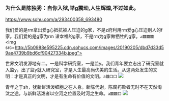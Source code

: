 ### 为什么是陈独秀：自你入狱,举g震动,人生辉煌,不过如此。
https://www.sohu.com/a/293400358_693480

我们爱的是rm拿出爱g心抵抗被人压迫的g家，不是z府利用rm爱g心压迫别人的f家。我们爱的是g家为rm
课幸福的g家，不是rm为g家做牺牲的g家。`a龖龖龖`
<img src=http://5b0988e595225.cdn.sohucs.com/images/20190205/dbd7d33d59ae4739b9bd6cf90427334b.jpeg">

世界文明发源地有二。一是科学研究室，一是监y。我们青年要立志出了研究室就入监y，出了监y就入研究室，才是人生最高尚优美的生活。从这两处发生的文明：才是真正的文明，才是有生命有价值的文明。`a龖囗囗`
<img src="http://5b0988e595225.cdn.sohucs.com/images/20190205/c92fda936c4a4189a62cf403e141cca3.jpeg">

青年之于sh，犹新鲜活泼细胞之在人身。新陈代谢，陈腐朽败者无时不在天然淘汰之途，与新鲜活泼者以空河之位置及时河之生命。`a龖龖囗`
<img src="http://5b0988e595225.cdn.sohucs.com/images/20190205/1507f14a7cfe499da09b69b6aa687e33.jpeg">

<img src="">

<img src="">

<img src="">
